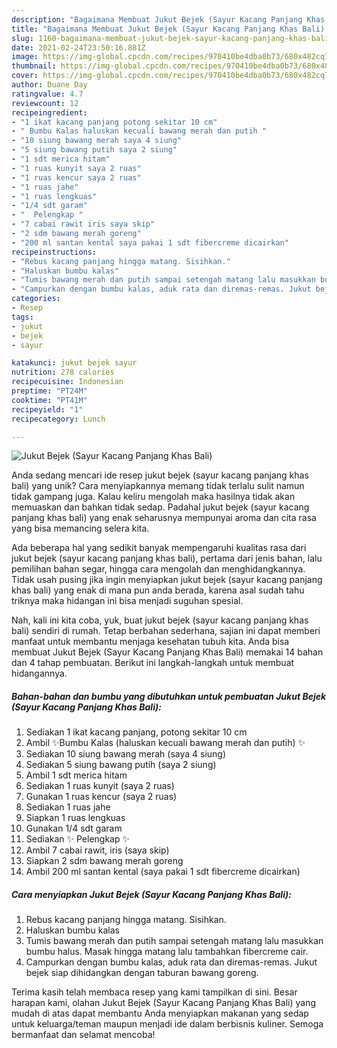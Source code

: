 ```yaml
---
description: "Bagaimana Membuat Jukut Bejek (Sayur Kacang Panjang Khas Bali) yang Menggugah Selera"
title: "Bagaimana Membuat Jukut Bejek (Sayur Kacang Panjang Khas Bali) yang Menggugah Selera"
slug: 1160-bagaimana-membuat-jukut-bejek-sayur-kacang-panjang-khas-bali-yang-menggugah-selera
date: 2021-02-24T23:50:16.881Z
image: https://img-global.cpcdn.com/recipes/970410be4dba0b73/680x482cq70/jukut-bejek-sayur-kacang-panjang-khas-bali-foto-resep-utama.jpg
thumbnail: https://img-global.cpcdn.com/recipes/970410be4dba0b73/680x482cq70/jukut-bejek-sayur-kacang-panjang-khas-bali-foto-resep-utama.jpg
cover: https://img-global.cpcdn.com/recipes/970410be4dba0b73/680x482cq70/jukut-bejek-sayur-kacang-panjang-khas-bali-foto-resep-utama.jpg
author: Duane Day
ratingvalue: 4.7
reviewcount: 12
recipeingredient:
- "1 ikat kacang panjang potong sekitar 10 cm"
- " Bumbu Kalas haluskan kecuali bawang merah dan putih "
- "10 siung bawang merah saya 4 siung"
- "5 siung bawang putih saya 2 siung"
- "1 sdt merica hitam"
- "1 ruas kunyit saya 2 ruas"
- "1 ruas kencur saya 2 ruas"
- "1 ruas jahe"
- "1 ruas lengkuas"
- "1/4 sdt garam"
- "  Pelengkap "
- "7 cabai rawit iris saya skip"
- "2 sdm bawang merah goreng"
- "200 ml santan kental saya pakai 1 sdt fibercreme dicairkan"
recipeinstructions:
- "Rebus kacang panjang hingga matang. Sisihkan."
- "Haluskan bumbu kalas"
- "Tumis bawang merah dan putih sampai setengah matang lalu masukkan bumbu halus. Masak hingga matang lalu tambahkan fibercreme cair."
- "Campurkan dengan bumbu kalas, aduk rata dan diremas-remas. Jukut bejek siap dihidangkan dengan taburan bawang goreng."
categories:
- Resep
tags:
- jukut
- bejek
- sayur

katakunci: jukut bejek sayur 
nutrition: 278 calories
recipecuisine: Indonesian
preptime: "PT24M"
cooktime: "PT41M"
recipeyield: "1"
recipecategory: Lunch

---
```



![Jukut Bejek (Sayur Kacang Panjang Khas Bali)](https://img-global.cpcdn.com/recipes/970410be4dba0b73/680x482cq70/jukut-bejek-sayur-kacang-panjang-khas-bali-foto-resep-utama.jpg)

Anda sedang mencari ide resep jukut bejek (sayur kacang panjang khas bali) yang unik? Cara menyiapkannya memang tidak terlalu sulit namun tidak gampang juga. Kalau keliru mengolah maka hasilnya tidak akan memuaskan dan bahkan tidak sedap. Padahal jukut bejek (sayur kacang panjang khas bali) yang enak seharusnya mempunyai aroma dan cita rasa yang bisa memancing selera kita.

Ada beberapa hal yang sedikit banyak mempengaruhi kualitas rasa dari jukut bejek (sayur kacang panjang khas bali), pertama dari jenis bahan, lalu pemilihan bahan segar, hingga cara mengolah dan menghidangkannya. Tidak usah pusing jika ingin menyiapkan jukut bejek (sayur kacang panjang khas bali) yang enak di mana pun anda berada, karena asal sudah tahu triknya maka hidangan ini bisa menjadi suguhan spesial.




Nah, kali ini kita coba, yuk, buat jukut bejek (sayur kacang panjang khas bali) sendiri di rumah. Tetap berbahan sederhana, sajian ini dapat memberi manfaat untuk membantu menjaga kesehatan tubuh kita. Anda bisa membuat Jukut Bejek (Sayur Kacang Panjang Khas Bali) memakai 14 bahan dan 4 tahap pembuatan. Berikut ini langkah-langkah untuk membuat hidangannya.

<!--inarticleads1-->

##### Bahan-bahan dan bumbu yang dibutuhkan untuk pembuatan Jukut Bejek (Sayur Kacang Panjang Khas Bali):

1. Sediakan 1 ikat kacang panjang, potong sekitar 10 cm
1. Ambil  ✨Bumbu Kalas (haluskan kecuali bawang merah dan putih) ✨
1. Sediakan 10 siung bawang merah (saya 4 siung)
1. Sediakan 5 siung bawang putih (saya 2 siung)
1. Ambil 1 sdt merica hitam
1. Sediakan 1 ruas kunyit (saya 2 ruas)
1. Gunakan 1 ruas kencur (saya 2 ruas)
1. Sediakan 1 ruas jahe
1. Siapkan 1 ruas lengkuas
1. Gunakan 1/4 sdt garam
1. Sediakan  ✨ Pelengkap ✨
1. Ambil 7 cabai rawit, iris (saya skip)
1. Siapkan 2 sdm bawang merah goreng
1. Ambil 200 ml santan kental (saya pakai 1 sdt fibercreme dicairkan)




<!--inarticleads2-->

##### Cara menyiapkan Jukut Bejek (Sayur Kacang Panjang Khas Bali):

1. Rebus kacang panjang hingga matang. Sisihkan.
1. Haluskan bumbu kalas
1. Tumis bawang merah dan putih sampai setengah matang lalu masukkan bumbu halus. Masak hingga matang lalu tambahkan fibercreme cair.
1. Campurkan dengan bumbu kalas, aduk rata dan diremas-remas. Jukut bejek siap dihidangkan dengan taburan bawang goreng.




Terima kasih telah membaca resep yang kami tampilkan di sini. Besar harapan kami, olahan Jukut Bejek (Sayur Kacang Panjang Khas Bali) yang mudah di atas dapat membantu Anda menyiapkan makanan yang sedap untuk keluarga/teman maupun menjadi ide dalam berbisnis kuliner. Semoga bermanfaat dan selamat mencoba!
